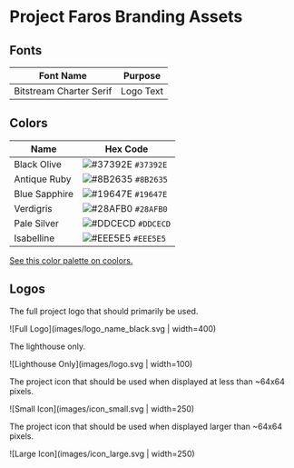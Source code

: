 # Project Faros Branding Assets

## Fonts

| Font Name | Purpose |
| -- | -- |
| Bitstream Charter Serif | Logo Text |

## Colors

| Name | Hex Code |
| -- | -- |
| Black Olive   | ![#37392E](https://via.placeholder.com/15/37392E/000000?text=+) `#37392E` |
| Antique Ruby  | ![#8B2635](https://via.placeholder.com/15/8b2635/000000?text=+) `#8B2635` |
| Blue Sapphire | ![#19647E](https://via.placeholder.com/15/19647E/000000?text=+) `#19647E` |
| Verdigris     | ![#28AFB0](https://via.placeholder.com/15/28AFB0/000000?text=+) `#28AFB0` |
| Pale Silver   | ![#DDCECD](https://via.placeholder.com/15/DDCECD/000000?text=+) `#DDCECD` |
| Isabelline    | ![#EEE5E5](https://via.placeholder.com/15/EEE5E5/000000?text=+) `#EEE5E5` |

[See this color palette on coolors.](https://coolors.co/37392e-8b2635-19647e-28afb0-ddcecd-eee5e5)

## Logos

The full project logo that should primarily be used.

![Full Logo](images/logo_name_black.svg | width=400)

The lighthouse only.

![Lighthouse Only](images/logo.svg | width=100)

The project icon that should be used when displayed at less than
~64x64 pixels.

![Small Icon](images/icon_small.svg | width=250)

The project icon that should be used when displayed larger than
~64x64 pixels.

![Large Icon](images/icon_large.svg | width=250)

